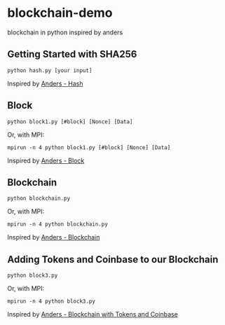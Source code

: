 # blockchain-demo
blockchain in python inspired by anders

## Getting Started with SHA256
```
python hash.py [your input]
```

Inspired by [Anders - Hash](https://anders.com/blockchain/hash.html)

## Block
```
python block1.py [#block] [Nonce] [Data]
```
Or, with MPI:
```
mpirun -n 4 python block1.py [#block] [Nonce] [Data]
```

Inspired by [Anders - Block](https://anders.com/blockchain/block.html)

## Blockchain
```
python blockchain.py
```
Or, with MPI:
```
mpirun -n 4 python blockchain.py
```
Inspired by [Anders - Blockchain](https://anders.com/blockchain/blockchain.html)

## Adding Tokens and Coinbase to our Blockchain
```
python block3.py
```
Or, with MPI:
```
mpirun -n 4 python block3.py
```
Inspired by [Anders - Blockchain with Tokens and Coinbase](https://anders.com/blockchain/coinbase.html)




